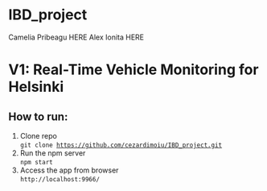 # IBD_project

Camelia Pribeagu HERE
Alex Ionita HERE

# V1: Real-Time Vehicle Monitoring for Helsinki

## How to run:

1. Clone repo <br>
   <code>git clone https://github.com/cezardimoiu/IBD_project.git</code>
2. Run the npm server <br>
   <code>npm start</code>
3. Access the app from browser <br>
   <code>http://localhost:9966/</code>
